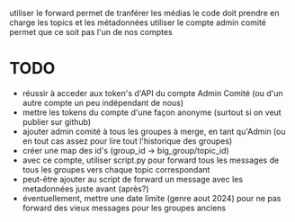 utiliser le forward permet de tranférer les médias
le code doit prendre en charge les topics et les métadonnées
utiliser le compte admin comité permet que ce soit pas l'un de nos comptes


# TODO
* réussir à acceder aux token's d'API du compte Admin Comité (ou d'un autre compte un peu indépendant de nous)
* mettre les tokens du compte d'une façon anonyme (surtout si on veut publier sur github)
* ajouter admin comité à tous les groupes à merge, en tant qu'Admin (ou en tout cas assez pour lire tout l'historique des groupes)
* créer une map des id's (group_id -> big_group/topic_id)
* avec ce compte, utiliser script.py pour forward tous les messages de tous les groupes vers chaque topic correspondant
* peut-être ajouter au script de forward un message avec les metadonnées juste avant (après?)
* éventuellement, mettre une date limite (genre aout 2024) pour ne pas forward des vieux messages pour les groupes anciens
